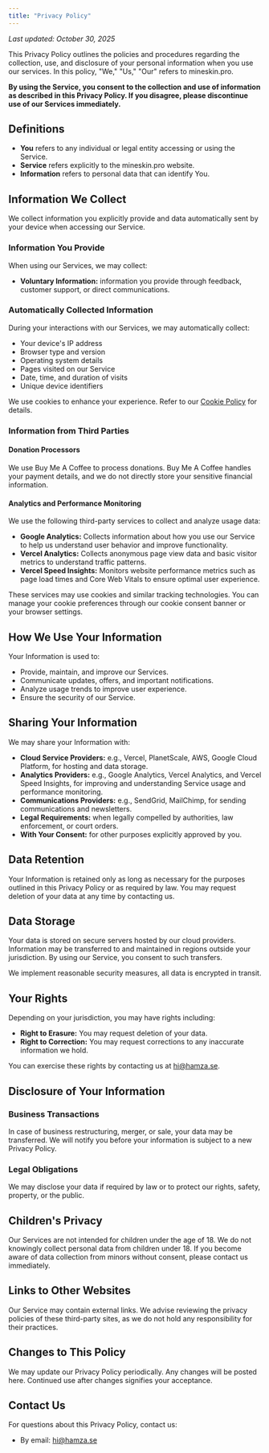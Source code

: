 ```yaml
---
title: "Privacy Policy"
---
```


_Last updated: October 30, 2025_

This Privacy Policy outlines the policies and procedures regarding the collection, use, and disclosure of your personal information when you use our services. In this policy, \"We,\" \"Us,\" \"Our\" refers to mineskin.pro.

**By using the Service, you consent to the collection and use of information as described in this Privacy Policy. If you disagree, please discontinue use of our Services immediately.**

## Definitions

- **You** refers to any individual or legal entity accessing or using the Service.
- **Service** refers explicitly to the mineskin.pro website.
- **Information** refers to personal data that can identify You.

## Information We Collect

We collect information you explicitly provide and data automatically sent by your device when accessing our Service.

### Information You Provide

When using our Services, we may collect:

- **Voluntary Information:** information you provide through feedback, customer support, or direct communications.

### Automatically Collected Information

During your interactions with our Services, we may automatically collect:

- Your device's IP address
- Browser type and version
- Operating system details
- Pages visited on our Service
- Date, time, and duration of visits
- Unique device identifiers

We use cookies to enhance your experience. Refer to our [Cookie Policy](/policies/cookie-policy) for details.

### Information from Third Parties

#### Donation Processors

We use Buy Me A Coffee to process donations. Buy Me A Coffee handles your payment details, and we do not directly store your sensitive financial information.

#### Analytics and Performance Monitoring

We use the following third-party services to collect and analyze usage data:

- **Google Analytics:** Collects information about how you use our Service to help us understand user behavior and improve functionality.
- **Vercel Analytics:** Collects anonymous page view data and basic visitor metrics to understand traffic patterns.
- **Vercel Speed Insights:** Monitors website performance metrics such as page load times and Core Web Vitals to ensure optimal user experience.

These services may use cookies and similar tracking technologies. You can manage your cookie preferences through our cookie consent banner or your browser settings.

## How We Use Your Information

Your Information is used to:

- Provide, maintain, and improve our Services.
- Communicate updates, offers, and important notifications.
- Analyze usage trends to improve user experience.
- Ensure the security of our Service.

## Sharing Your Information

We may share your Information with:

- **Cloud Service Providers:** e.g., Vercel, PlanetScale, AWS, Google Cloud Platform, for hosting and data storage.
- **Analytics Providers:** e.g., Google Analytics, Vercel Analytics, and Vercel Speed Insights, for improving and understanding Service usage and performance monitoring.
- **Communications Providers:** e.g., SendGrid, MailChimp, for sending communications and newsletters.
- **Legal Requirements:** when legally compelled by authorities, law enforcement, or court orders.
- **With Your Consent:** for other purposes explicitly approved by you.

## Data Retention

Your Information is retained only as long as necessary for the purposes outlined in this Privacy Policy or as required by law. You may request deletion of your data at any time by contacting us.

## Data Storage

Your data is stored on secure servers hosted by our cloud providers. Information may be transferred to and maintained in regions outside your jurisdiction. By using our Service, you consent to such transfers.

We implement reasonable security measures, all data is encrypted in transit.

## Your Rights

Depending on your jurisdiction, you may have rights including:

- **Right to Erasure:** You may request deletion of your data.
- **Right to Correction:** You may request corrections to any inaccurate information we hold.

You can exercise these rights by contacting us at [hi@hamza.se](mailto:hi@hamza.se).

## Disclosure of Your Information

### Business Transactions

In case of business restructuring, merger, or sale, your data may be transferred. We will notify you before your information is subject to a new Privacy Policy.

### Legal Obligations

We may disclose your data if required by law or to protect our rights, safety, property, or the public.

## Children's Privacy

Our Services are not intended for children under the age of 18. We do not knowingly collect personal data from children under 18. If you become aware of data collection from minors without consent, please contact us immediately.

## Links to Other Websites

Our Service may contain external links. We advise reviewing the privacy policies of these third-party sites, as we do not hold any responsibility for their practices.

## Changes to This Policy

We may update our Privacy Policy periodically. Any changes will be posted here. Continued use after changes signifies your acceptance.

## Contact Us

For questions about this Privacy Policy, contact us:

- By email: [hi@hamza.se](mailto:hi@hamza.se)
